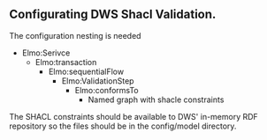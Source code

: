 ## Configurating DWS Shacl Validation. ##
The configuration nesting is needed
*	Elmo:Serivce
    * Elmo:transaction
        * Elmo:sequentialFlow
            * Elmo:ValidationStep
                * Elmo:conformsTo
                    * Named graph with shacle constraints

The SHACL constraints should be available to DWS' in-memory RDF repository so the files should be in the config/model directory.
